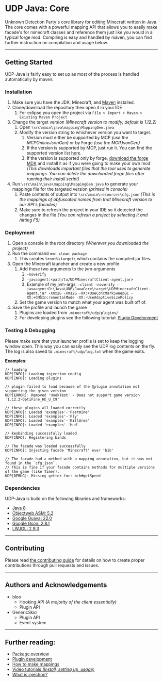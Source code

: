 # UDP Java: Core

Unknown Detection Party's core library for editing Minecraft written in Java. The core comes with a powerful mapping API that allows you to easily make facade's for minecraft classes and reference them just like you would in a typical forge mod. Compiling is easy and handled by maven, you can find further instruction on compilation and usage below.

***

## Getting Started

UDP-Java is fairly easy to set up as most of the process is handled automatically by maven.

### Installation

1. Make sure you have the JDK, Minecraft, and [Maven](https://maven.apache.org/install.html) installed.
2. Clone/download the repository then open it in your IDE
    1. For eclipse you open the project via `File > Import > Maven > Existing Maven Project`
3. Change the target version *(Minecraft version to modify, default is 1.12.2)*
    1. Open `\src\main\java\mapping\MappingGen.java`
    2. Modify the version string to whichever version you want to target.
        1. Version must either be supported by MCP *(use the MCPOnlineJsonGen)* or by Forge *(use the MCPJsonGen)*
        2. If the version is supported by MCP, just run it. You can find the supported version list [here](http://export.mcpbot.bspk.rs/versions.json).
        3. If the version is supported only by forge, [download the forge MDK](https://files.minecraftforge.net/) and install it as if you were going to make your own mod *(This downloads important files that the tool uses to generate mappings. You can delete the downloaded forge files after running their install script)*
4. Run `\src\main\java\mapping\MappingGen.java` to generate your mappings file for the targeted version *(printed in console)*
    1. Paste contents of output into `\src\main\resources\cfg.json` *(This is the mappings of obfuscated names from that Minecraft version to our API's facades)*
    2. Make sure to refresh the project in your IDE so it detected the changes in the file *(You can refresh a project by selecting it and hitting F5)*


### Deployment

1. Open a console in the root directory *(Wherever you downloaded the project)*
2. Run the command `mvn clean package`
    1. This creates `%root%\target\` which contains the compiled jar files.
3. Open the Minecraft launcher and create a new profile
	1. Add these two arguments to the jvm-arguments
		1. `-noverify`
		2. `-javaagent:<path/to/UDPMinecraftClient-agent.jar>`
	    3. Example of my jvm-args: `-client -noverify -javaagent:D:\Java\UDP\JavaCore\target\UDPMinecraftClient-agent.jar -Xmx2G -Xms2G -XX:+UseConcMarkSweepGC -XX:+CMSIncrementalMode -XX:-UseAdaptiveSizePolicy`
	2. Set the game version to match what your agent was built off of.
4. Save the profile and launch the game
	1. Plugins are loaded from `.minecraft/udp/plugins/` 
	2. For developing plugins see the following tutorial: [Plugin Development](docs/PluginDev.md)

### Testing & Debugging

Please make sure that your launcher profile is set to keep the logging window open. This way you can easily see the UDP log contents on the fly. The log is also saved to `.minecraft/udp/log.txt` when the game exits.

**Examples**:

```
// loading
UDP[INFO]: Loading injection config
UDP[INFO]: Loading plugins

// plugin failed to load because of the @plugin annotation not supporting the given version
UDP[ERROR]: Removed 'HookTest' - Does not support game version '1.12.2-OptiFine_HD_U_C9'

// these plugins all loaded correctly
UDP[INFO]: Loaded 'examples'-'Fastmine'
UDP[INFO]: Loaded 'examples'-'Fly'
UDP[INFO]: Loaded 'examples'-'KillArea'
UDP[INFO]: Loaded 'examples'-'Hud'

// keybinding successfully loaded
UDP[INFO]: Registering binds

// The facade was loaded successfully
UDP[INFO]: Injecting facade 'Minecraft' over 'bib'

// The facade had a method with a mapping annotation, but it was not found in the `cfg.json`.
// This is fine if your facade contains methods for multiple versions of the game (like Timer).
UDP[DEBUG]: Missing getter for: bih#getSpeed
```

### Dependencies

UDP-Java is build on the following libraries and frameworks:

* [Java 8](http://www.oracle.com/technetwork/java/javase/downloads/jdk8-downloads-2133151.html)
* [Objectweb ASM: 5.2](http://asm.ow2.org/)
* [Google Guava: 22.0](https://github.com/google/guava)
* [Google Gson: 2.8.1](https://github.com/google/gson)
* [LWJGL: 2.9.3](https://www.lwjgl.org/)

***

## Contributing

Please read [the contributing guide](CONTRIBUTING.md) for details on how to create proper contributions through pull requests and issues.

***

## Authors and Acknowledgements

* bloo
    * Hooking API _(A majority of the client essentially)_
    * Plugin API
* GenericSkid
    * Plugin API
    * Event system
	
***

## Further reading:

* [Package overview](docs/Overview.md)
* [Plugin development](docs/PluginDev.md)
* [How to make mappings](docs/Mapping.md)
* [Video tutorials _(Install, setting up, usage)_](https://www.youtube.com/watch?v=QADF418iGCA&index=1&list=PL_fx_nDEdvuBFgRA1SpQK5WnnLFZSwZ5D&t=0s)
* [What is injection?](docs/Injection1.md)
